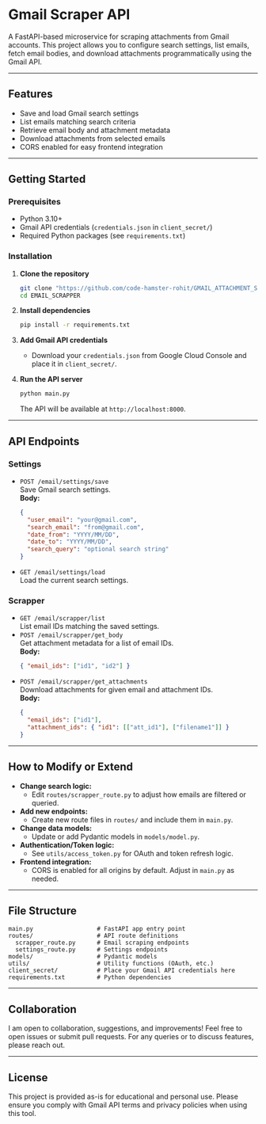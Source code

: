 # Gmail Scraper API

A FastAPI-based microservice for scraping attachments from Gmail accounts. This project allows you to configure search settings, list emails, fetch email bodies, and download attachments programmatically using the Gmail API.

---

## Features

- Save and load Gmail search settings
- List emails matching search criteria
- Retrieve email body and attachment metadata
- Download attachments from selected emails
- CORS enabled for easy frontend integration

---

## Getting Started

### Prerequisites

- Python 3.10+
- Gmail API credentials (`credentials.json` in `client_secret/`)
- Required Python packages (see `requirements.txt`)

### Installation

1. **Clone the repository**
   ```sh
   git clone "https://github.com/code-hamster-rohit/GMAIL_ATTACHMENT_SCRAPPER.git"
   cd EMAIL_SCRAPPER
   ```
2. **Install dependencies**
   ```sh
   pip install -r requirements.txt
   ```
3. **Add Gmail API credentials**

   - Download your `credentials.json` from Google Cloud Console and place it in `client_secret/`.

4. **Run the API server**
   ```sh
   python main.py
   ```
   The API will be available at `http://localhost:8000`.

---

## API Endpoints

### Settings

- `POST /email/settings/save`  
  Save Gmail search settings.  
  **Body:**
  ```json
  {
    "user_email": "your@gmail.com",
    "search_email": "from@gmail.com",
    "date_from": "YYYY/MM/DD",
    "date_to": "YYYY/MM/DD",
    "search_query": "optional search string"
  }
  ```
- `GET /email/settings/load`  
  Load the current search settings.

### Scrapper

- `GET /email/scrapper/list`  
  List email IDs matching the saved settings.
- `POST /email/scrapper/get_body`  
  Get attachment metadata for a list of email IDs.  
  **Body:**
  ```json
  { "email_ids": ["id1", "id2"] }
  ```
- `POST /email/scrapper/get_attachments`  
  Download attachments for given email and attachment IDs.  
  **Body:**
  ```json
  {
    "email_ids": ["id1"],
    "attachment_ids": { "id1": [["att_id1"], ["filename1"]] }
  }
  ```

---

## How to Modify or Extend

- **Change search logic:**
  - Edit `routes/scrapper_route.py` to adjust how emails are filtered or queried.
- **Add new endpoints:**
  - Create new route files in `routes/` and include them in `main.py`.
- **Change data models:**
  - Update or add Pydantic models in `models/model.py`.
- **Authentication/Token logic:**
  - See `utils/access_token.py` for OAuth and token refresh logic.
- **Frontend integration:**
  - CORS is enabled for all origins by default. Adjust in `main.py` as needed.

---

## File Structure

```
main.py                  # FastAPI app entry point
routes/                  # API route definitions
  scrapper_route.py      # Email scraping endpoints
  settings_route.py      # Settings endpoints
models/                  # Pydantic models
utils/                   # Utility functions (OAuth, etc.)
client_secret/           # Place your Gmail API credentials here
requirements.txt         # Python dependencies
```

---

## Collaboration

I am open to collaboration, suggestions, and improvements! Feel free to open issues or submit pull requests. For any queries or to discuss features, please reach out.

---

## License

This project is provided as-is for educational and personal use. Please ensure you comply with Gmail API terms and privacy policies when using this tool.
